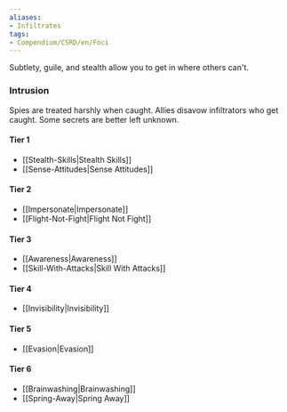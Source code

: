 ```yaml
---  
aliases:  
- Infiltrates  
tags:  
- Compendium/CSRD/en/Foci  
---
```

  
Subtlety, guile, and stealth allow you to get in where others can't.  
 ### Intrusion  
Spies are treated harshly when caught. Allies disavow infiltrators who get caught. Some secrets are better left unknown.
  
#### Tier 1  
* [[Stealth-Skills|Stealth Skills]]  
* [[Sense-Attitudes|Sense Attitudes]]  
#### Tier 2  
  
* [[Impersonate|Impersonate]]  
* [[Flight-Not-Fight|Flight Not Fight]]  
#### Tier 3  
  
  - [[Awareness|Awareness]]  
  - [[Skill-With-Attacks|Skill With Attacks]]  
#### Tier 4  
  
* [[Invisibility|Invisibility]]  
#### Tier 5  
  
* [[Evasion|Evasion]]  
#### Tier 6  
  
  - [[Brainwashing|Brainwashing]]  
  - [[Spring-Away|Spring Away]]  

